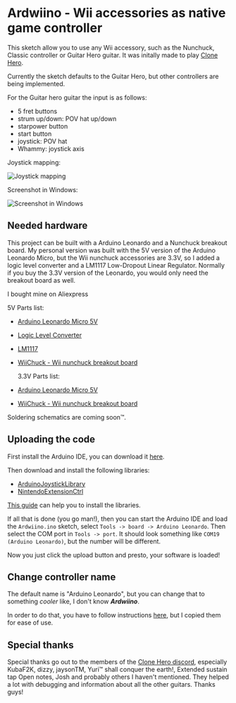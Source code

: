 # Ardwiino - Wii accessories as native game controller

This sketch allow you to use any Wii accessory, such as the Nunchuck, Classic controller or Guitar Hero guitar. It was initally made to play [Clone Hero](https://www.reddit.com/r/CloneHero/).

Currently the sketch defaults to the Guitar Hero, but other controllers are being implemented.

For the Guitar hero guitar the input is as follows:

- 5 fret buttons
- strum up/down: POV hat up/down
- starpower button
- start button
- joystick: POV hat
- Whammy: joystick axis

Joystick mapping:

![Joystick mapping](https://raw.githubusercontent.com/whitebird/Ardwiino/images/joystick_mapping.png)

Screenshot in Windows:

![Screenshot in Windows](https://raw.githubusercontent.com/whitebird/Ardwiino/images/window.png)

## Needed hardware

This project can be built with a Arduino Leonardo and a Nunchuck breakout board. My personal version was built with the 5V version of the Arduino Leonardo Micro, but the Wii nunchuck accessories are 3.3V, so I added a logic level converter and a LM1117 Low-Dropout Linear Regulator. Normally if you buy the 3.3V version of the Leonardo, you would only need the breakout board as well.

I bought mine on Aliexpress

5V Parts list:

- [Arduino Leonardo Micro 5V](https://www.aliexpress.com/w/wholesale-leonardo-5V.html?spm=2114.search0104.0.0.50ce517fCP5UiI&initiative_id=SB_20180714112849&site=glo&groupsort=1&SortType=total_tranpro_desc&g=y&SearchText=leonardo+5V)
- [Logic Level Converter](https://www.aliexpress.com/w/wholesale-logic-level-converter.html?spm=2114.search0104.0.0.4b4e10a8RYASV9&initiative_id=AS_20180714112900&site=glo&SortType=total_tranpro_desc&g=y&SearchText=logic+level+converter&CatId=400103)
- [LM1117](https://www.aliexpress.com/w/wholesale-LM1117-DIP.html?spm=2114.search0104.0.0.3d276b19y5GckD&initiative_id=SB_20180714113013&site=glo&groupsort=1&SortType=total_tranpro_desc&g=y&SearchText=LM1117+DIP)
- [WiiChuck - Wii nunchuck breakout board](https://www.aliexpress.com/w/wholesale-wiichuck.html?spm=2114.search0104.0.0.1c681659ojTNn4&initiative_id=AS_20180714113201&site=glo&SortType=total_tranpro_desc&g=y&SearchText=wiichuck&CatId=400103)

  3.3V Parts list:

- [Arduino Leonardo Micro 5V](https://www.aliexpress.com/w/wholesale-leonardo-3.3v.html?spm=2114.search0104.0.0.6d557b37GoixQ1&initiative_id=AS_20180714113208&site=glo&groupsort=1&SortType=total_tranpro_desc&g=y&SearchText=leonardo+3.3v)
- [WiiChuck - Wii nunchuck breakout board](https://www.aliexpress.com/w/wholesale-wiichuck.html?spm=2114.search0104.0.0.1c681659ojTNn4&initiative_id=AS_20180714113201&site=glo&SortType=total_tranpro_desc&g=y&SearchText=wiichuck&CatId=400103)

Soldering schematics are coming soon™.

## Uploading the code

First install the Arduino IDE, you can download it [here](https://www.arduino.cc/en/Main/Software).

Then download and install the following libraries:

- [ArduinoJoystickLibrary
  ](https://github.com/MHeironimus/ArduinoJoystickLibrary)
- [NintendoExtensionCtrl
  ](https://github.com/dmadison/NintendoExtensionCtrl)

[This guide](https://www.arduino.cc/en/guide/libraries) can help you to install the libraries.

If all that is done (you go man!), then you can start the Arduino IDE and load the `Ardwiino.ino` sketch, select `Tools -> board -> Arduino Leonardo`. Then select the COM port in `Tools -> port`. It should look something like `COM19 (Arduino Leonardo)`, but the number will be different.

Now you just click the upload button and presto, your software is loaded!

## Change controller name

The default name is "Arduino Leonardo", but you can change that to something _cooler_ like, I don't know _**Ardwiino**_.

In order to do that, you have to follow instructions [here](https://github.com/MHeironimus/ArduinoJoystickLibrary/issues/14#issuecomment-263529830), but I copied them for ease of use.

## Special thanks

Special thanks go out to the members of the [Clone Hero discord](https://discordapp.com/invite/zd6JEn2), especially KubaF2K, dizzy, jaysonTM, Yuri™ shall conquer the earth!, Extended sustain tap Open notes, Josh and probably others I haven't mentioned. They helped a lot with debugging and information about all the other guitars. Thanks guys!
